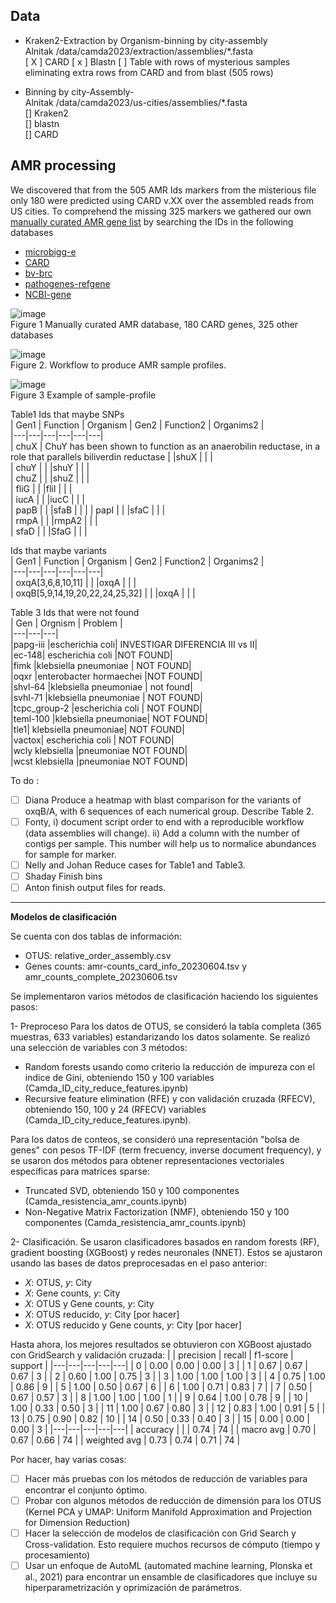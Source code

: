 ## Data 
- Kraken2-Extraction by Organism-binning by city-assembly   
  Alnitak  /data/camda2023/extraction/assemblies/*.fasta  
  [ X ] CARD
  [ x ] Blastn
  [ ] Table with rows of mysterious samples eliminating extra rows from CARD and from blast (505 rows)
  
- Binning by city-Assembly-  
  Alnitak  /data/camda2023/us-cities/assemblies/*.fasta    
  [] Kraken2  
  [] blastn  
  [] CARD
   
## AMR processing
We discovered that from the 505 AMR Ids markers from the misterious file only 180 were predicted using CARD v.XX over the assembled reads from US cities.  To comprehend the missing 325 markers we gathered our own [manually curated AMR gene list](https://docs.google.com/spreadsheets/d/1ThsVn6QuIEPvFqe_SwG1PawEghqHgQdvNgGiZd40jXY/edit?usp=sharing)
 by searching the IDs in the following databases 
- [microbigg-e](https://www.ncbi.nlm.nih.gov/pathogens/microbigge/#)  
- [CARD](https://card.mcmaster.ca/)    
- [bv-brc](https://www.bv-brc.org/view/SpecialtyGeneList/)    
- [pathogenes-refgene](https://www.ncbi.nlm.nih.gov/pathogens/refgene/)   
- [NCBI-gene](https://www.ncbi.nlm.nih.gov/gene)  

 
![image](https://github.com/nselem/ccm-bioinfomatica-lab/assets/6643162/6ec6a199-f44a-47d1-b55d-0367b4b4c90b)  
Figure 1 Manually curated AMR database, 180 CARD genes, 325 other databases    
  
![image](https://github.com/nselem/ccm-bioinfomatica-lab/assets/6643162/5bd9afaa-f3d5-4fd7-abf5-d1b21d033101)  
Figure 2. Workflow to produce AMR sample profiles.    

![image](https://github.com/nselem/ccm-bioinfomatica-lab/assets/6643162/c274d9eb-20e5-42a2-8fc5-8b5434486504)  
Figure 3 Example of sample-profile    


Table1 Ids that maybe SNPs  
| Gen1  | Function   | Organism   | Gen2   | Function2   | Organims2 |  
|---|---|---|---|---|---|  
| chuX  | ChuY has been shown to function as an anaerobilin reductase, in a role that parallels biliverdin reductase  |   |shuX  |   |   |  
| chuY |   |    |shuY   |   |   |  
| chuZ  |   |   |shuZ   |   |   |  
| fliG  |   |   |fliI  |   |   |  
| iucA |   |    |iucC   |   |   |  
| papB  |   |   |sfaB   |   |   | 
| papI  |   |   |sfaC  |   |   |  
| rmpA |   |    |rmpA2   |   |   |  
| sfaD  |   |   |SfaG   |   |   |   
  
Ids that maybe variants  
| Gen1  | Function   | Organism   | Gen2   | Function2   | Organims2 |  
|---|---|---|---|---|---|  
| oxqA[3,6,8,10,11]  |   |   |oxqA  |   |   |  
| oxqB[5,9,14,19,20,22,24,25,32]  |   |   |oxqA  |   |   |   

Table 3 Ids that were not found  
| Gen  | Orgnism   | Problem   |   
|---|---|---|  
|papg-iii	|escherichia coli|		INVESTIGAR DIFERENCIA III vs II|  
|ec-148|	escherichia coli |NOT FOUND|  
|fimk	|klebsiella pneumoniae	|	NOT FOUND|  
|oqxr	|enterobacter hormaechei		|NOT FOUND|  
|shvl-64	|klebsiella pneumoniae	|	not found|  
|svhl-71	|klebsiella pneumoniae	|	NOT FOUND|  
|tcpc_group-2	|escherichia coli	|	NOT FOUND|  
|teml-100	|klebsiella pneumoniae|		NOT FOUND|  
|tle1|	klebsiella pneumoniae|		NOT FOUND|  
|vactox|	escherichia coli	|	NOT FOUND|  
|wcly	klebsiella |pneumoniae		NOT FOUND|  
|wcst	klebsiella |pneumoniae		NOT FOUND|  

To do :
- [ ] Diana Produce a heatmap with blast comparison for the variants of oxqB/A, with 6 sequences of each numerical group. Describe Table 2.   
- [ ] Fonty, i) document script order to end with a reproducible workflow (data assemblies will change).  ii) Add a column with the number of contigs per sample. This number will help us to normalice abundances for sample for marker.  
- [ ] Nelly and Johan Reduce cases for Table1 and Table3.  
- [ ] Shaday Finish bins 
- [ ] Anton finish output files for reads.  

----------------------------------------------------------------------------
**Modelos de clasificación**

Se cuenta con dos tablas de información:
- OTUS: relative_order_assembly.csv
- Genes counts: amr-counts_card_info_20230604.tsv y amr_counts_complete_20230606.tsv

Se implementaron varios métodos de clasificación haciendo los siguientes pasos:

1- Preproceso
   Para los datos de OTUS, se consideró la tabla completa (365 muestras, 633 variables) estandarizando los datos solamente.
   Se realizó una selección de variables con 3 métodos:
   - Random forests usando como criterio la reducción de impureza con el indice de Gini, obteniendo 150 y 100 variables (Camda_ID_city_reduce_features.ipynb)
   - Recursive feature elimination (RFE) y con validación cruzada (RFECV), obteniendo 150, 100 y 24 (RFECV) variables (Camda_ID_city_reduce_features.ipynb).
   
   Para los datos de conteos, se consideró una representación "bolsa de genes" con pesos TF-IDF (term frecuency, inverse document frequency), y se usaron dos métodos para obtener representaciones vectoriales específicas para matrices sparse:
   - Truncated SVD, obteniendo 150 y 100 componentes (Camda_resistencia_amr_counts.ipynb)
   - Non-Negative Matrix Factorization (NMF), obteniendo 150 y 100 componentes (Camda_resistencia_amr_counts.ipynb)
   
 2- Clasificación.
   Se usaron clasificadores basados en random forests (RF), gradient boosting (XGBoost) y redes neuronales (NNET). Estos se ajustaron usando las bases de datos preprocesadas en el paso anterior:
   
   - $X$: OTUS, $y$: City
   - $X$: Gene counts, $y$: City
   - $X$: OTUS y Gene counts, $y$: City
   - $X$: OTUS reducido, $y$: City [por hacer]
   - $X$: OTUS reducido y Gene counts, $y$: City [por hacer]
   
  Hasta ahora, los mejores resultados se obtuvieron con XGBoost ajustado con GridSearch y validación cruzada:
|        | precision |  recall | f1-score |  support |
|---|---|---|---|---|
|    0  |     0.00  |    0.00  |    0.00    |     3 |
|    1  |     0.67  |    0.67  |    0.67    |     3 |
|    2  |     0.60  |    1.00  |    0.75    |     3 |
|    3  |     1.00  |    1.00  |    1.00    |     3 |
|    4  |     0.75  |    1.00  |    0.86    |     9 |
|    5  |     1.00  |    0.50  |    0.67    |     6 |
|    6  |     1.00  |    0.71  |    0.83    |     7 |
|    7  |     0.50  |    0.67  |    0.57    |     3 |
|    8  |     1.00  |    1.00  |    1.00    |     1 |
|    9  |     0.64  |    1.00  |    0.78    |     9 |
|   10  |     1.00  |    0.33  |    0.50    |     3 |
|   11  |     1.00  |    0.67  |    0.80    |     3 |
|   12  |     0.83  |    1.00  |    0.91    |     5 |
|   13  |     0.75  |    0.90  |    0.82    |    10 |
|   14  |     0.50  |    0.33  |    0.40    |     3 |
|   15  |     0.00  |    0.00  |    0.00    |     3 |
|---|---|---|---|---|
|    accuracy |           |           |    0.74  |      74 |
|   macro avg |      0.70 |     0.67  |    0.66  |      74 |
| weighted avg |      0.73 |     0.74 |     0.71 |       74 |
       
Por hacer, hay varias cosas:

- [ ] Hacer más pruebas con los métodos de reducción de variables para encontrar el conjunto óptimo. 
- [ ] Probar con algunos métodos de reducción de dimensión para los OTUS (Kernel PCA y UMAP: Uniform Manifold Approximation and Projection for Dimension Reduction)
- [ ] Hacer la selección de modelos de clasificación con Grid Search y Cross-validation. Esto requiere muchos recursos de cómputo (tiempo y procesamiento)
- [ ] Usar un enfoque de AutoML (automated machine learning, Plonska et al., 2021) para encontrar un ensamble de clasificadores que incluye su hiperparametrización y oprimización de parámetros.
